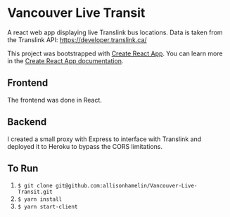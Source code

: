 # Vancouver Live Transit
A react web app displaying live Translink bus locations. Data is taken from the Translink API: https://developer.translink.ca/

This project was bootstrapped with [Create React App](https://github.com/facebook/create-react-app). You can learn more in the [Create React App documentation](https://facebook.github.io/create-react-app/docs/getting-started).

## Frontend 

The frontend was done in React.

## Backend

I created a small proxy with Express to interface with Translink and deployed it to Heroku to bypass the CORS limitations.

## To Run

1. `$ git clone git@github.com:allisonhamelin/Vancouver-Live-Transit.git`
2. `$ yarn install`
3. `$ yarn start-client`
